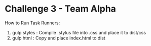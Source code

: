 # Challenge 3 - Team Alpha

How to Run Task Runners:

1. gulp styles : Compile .stylus file into .css and place it to dist/css
2. gulp html : Copy and place index.html to dist